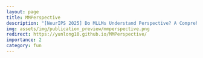```yaml
---
layout: page
title: MMPerspective
description: "[NeurIPS 2025] Do MLLMs Understand Perspective? A Comprehensive Benchmark for Perspective Perception, Reasoning, and Robustness is provided in this project."
img: assets/img/publication_preview/mmperspective.png
redirect: https://yunlong10.github.io/MMPerspective/
importance: 2
category: fun
---
```

